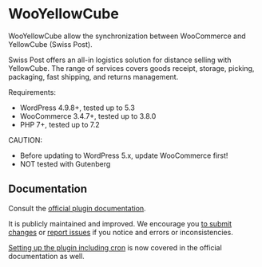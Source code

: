 # WooYellowCube
WooYellowCube allow the synchronization between WooCommerce and YellowCube (Swiss Post).

Swiss Post offers an all-in logistics solution for distance selling with YellowCube. The range of services covers goods receipt, storage, picking, packaging, fast shipping, and returns management.

Requirements:
* WordPress 4.9.8+, tested up to 5.3
* WooCommerce 3.4.7+, tested up to 3.8.0
* PHP 7+, tested up to 7.2

CAUTION:
* Before updating to WordPress 5.x, update WooCommerce first!
* NOT tested with Gutenberg

## Documentation

Consult the [official plugin documentation](https://swisspost-yellowcube.github.io/wooyellowcube-docs/).

It is publicly maintained and improved. We encourage you [to submit changes](https://github.com/swisspost-yellowcube/wooyellowcube-docs/pull/new/master) or [report issues](https://github.com/swisspost-yellowcube/wooyellowcube-docs/issues/new) if you notice and errors or inconsistencies.

[Setting up the plugin including cron](https://swisspost-yellowcube.github.io/wooyellowcube-docs/installation.html) is now covered in the official documentation as well.
